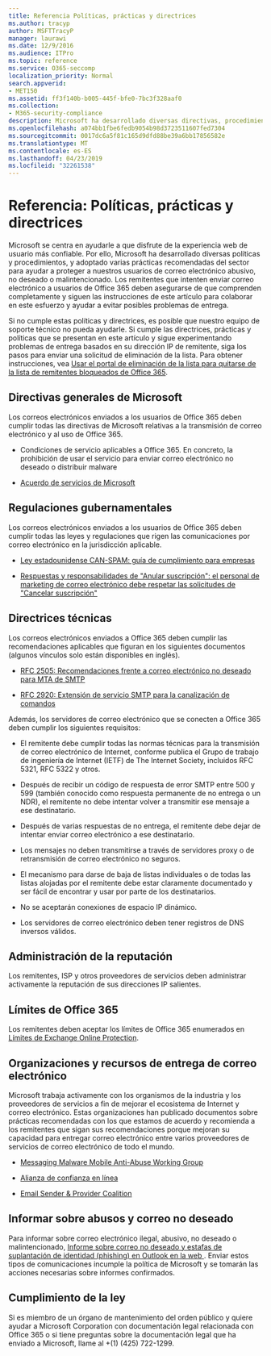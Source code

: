 ```yaml
---
title: Referencia Políticas, prácticas y directrices
ms.author: tracyp
author: MSFTTracyP
manager: laurawi
ms.date: 12/9/2016
ms.audience: ITPro
ms.topic: reference
ms.service: O365-seccomp
localization_priority: Normal
search.appverid:
- MET150
ms.assetid: ff3f140b-b005-445f-bfe0-7bc3f328aaf0
ms.collection:
- M365-security-compliance
description: Microsoft ha desarrollado diversas directivas, procedimientos y adoptado varias prácticas recomendadas del sector para ayudar a proteger a nuestros usuarios de un correo electrónico abusivo, no deseado o malintencionado.
ms.openlocfilehash: a074bb1fbe6fedb9054b98d3723511607fed7304
ms.sourcegitcommit: 0017dc6a5f81c165d9dfd88be39a6bb17856582e
ms.translationtype: MT
ms.contentlocale: es-ES
ms.lasthandoff: 04/23/2019
ms.locfileid: "32261538"
---
```

# <a name="reference-policies-practices-and-guidelines"></a>Referencia: Políticas, prácticas y directrices
  
Microsoft se centra en ayudarle a que disfrute de la experiencia web de usuario más confiable. Por ello, Microsoft ha desarrollado diversas políticas y procedimientos, y adoptado varias prácticas recomendadas del sector para ayudar a proteger a nuestros usuarios de correo electrónico abusivo, no deseado o malintencionado. Los remitentes que intenten enviar correo electrónico a usuarios de Office 365 deben asegurarse de que comprenden completamente y siguen las instrucciones de este artículo para colaborar en este esfuerzo y ayudar a evitar posibles problemas de entrega.
  
Si no cumple estas políticas y directrices, es posible que nuestro equipo de soporte técnico no pueda ayudarle. Si cumple las directrices, prácticas y políticas que se presentan en este artículo y sigue experimentando problemas de entrega basados en su dirección IP de remitente, siga los pasos para enviar una solicitud de eliminación de la lista. Para obtener instrucciones, vea [Usar el portal de eliminación de la lista para quitarse de la lista de remitentes bloqueados de Office 365](use-the-delist-portal-to-remove-yourself-from-the-office-365-blocked-senders-lis.md).
  
## <a name="general-microsoft-policies"></a>Directivas generales de Microsoft
<a name="GenMsftPolicies"> </a>

Los correos electrónicos enviados a los usuarios de Office 365 deben cumplir todas las directivas de Microsoft relativas a la transmisión de correo electrónico y al uso de Office 365.
  
- Condiciones de servicio aplicables a Office 365. En concreto, la prohibición de usar el servicio para enviar correo electrónico no deseado o distribuir malware
    
- [Acuerdo de servicios de Microsoft](https://www.microsoft.com/servicesagreement/)
    
## <a name="governmental-regulations"></a>Regulaciones gubernamentales
<a name="GovtRegulations"> </a>

Los correos electrónicos enviados a los usuarios de Office 365 deben cumplir todas las leyes y regulaciones que rigen las comunicaciones por correo electrónico en la jurisdicción aplicable.
  
- [Ley estadounidense CAN-SPAM: guía de cumplimiento para empresas](https://www.ftc.gov/tips-advice/business-center/guidance/can-spam-act-compliance-guide-business)
    
- [Respuestas y responsabilidades de "Anular suscripción": el personal de marketing de correo electrónico debe respetar las solicitudes de "Cancelar suscripción"](https://www.lawpublish.com/ftc-emai-marketers-unsubscribe-claims.mdl)
    
## <a name="technical-guidelines"></a>Directrices técnicas
<a name="TechGuidelines"> </a>

Los correos electrónicos enviados a Office 365 deben cumplir las recomendaciones aplicables que figuran en los siguientes documentos (algunos vínculos solo están disponibles en inglés).
  
- [RFC 2505: Recomendaciones frente a correo electrónico no deseado para MTA de SMTP](https://www.ietf.org/rfc/rfc2505.txt)
    
- [RFC 2920: Extensión de servicio SMTP para la canalización de comandos](https://www.ietf.org/rfc/rfc2920.txt)
    
Además, los servidores de correo electrónico que se conecten a Office 365 deben cumplir los siguientes requisitos:
  
- El remitente debe cumplir todas las normas técnicas para la transmisión de correo electrónico de Internet, conforme publica el Grupo de trabajo de ingeniería de Internet (IETF) de The Internet Society, incluidos RFC 5321, RFC 5322 y otros. 
    
- Después de recibir un código de respuesta de error SMTP entre 500 y 599 (también conocido como respuesta permanente de no entrega o un NDR), el remitente no debe intentar volver a transmitir ese mensaje a ese destinatario.
    
- Después de varias respuestas de no entrega, el remitente debe dejar de intentar enviar correo electrónico a ese destinatario.
    
- Los mensajes no deben transmitirse a través de servidores proxy o de retransmisión de correo electrónico no seguros.
    
- El mecanismo para darse de baja de listas individuales o de todas las listas alojadas por el remitente debe estar claramente documentado y ser fácil de encontrar y usar por parte de los destinatarios.
    
- No se aceptarán conexiones de espacio IP dinámico.
    
- Los servidores de correo electrónico deben tener registros de DNS inversos válidos.
    
## <a name="reputation-management"></a>Administración de la reputación
<a name="RepManagement"> </a>

Los remitentes, ISP y otros proveedores de servicios deben administrar activamente la reputación de sus direcciones IP salientes.
  
## <a name="office-365-limits"></a>Límites de Office 365
<a name="sectionSection4"> </a>

Los remitentes deben aceptar los límites de Office 365 enumerados en [Límites de Exchange Online Protection](https://technet.microsoft.com/library/exchange-online-protection-limits.aspx).
  
## <a name="email-delivery-resources-and-organizations"></a>Organizaciones y recursos de entrega de correo electrónico
<a name="sectionSection5"> </a>

Microsoft trabaja activamente con los organismos de la industria y los proveedores de servicios a fin de mejorar el ecosistema de Internet y correo electrónico. Estas organizaciones han publicado documentos sobre prácticas recomendadas con los que estamos de acuerdo y recomienda a los remitentes que sigan sus recomendaciones porque mejoran su capacidad para entregar correo electrónico entre varios proveedores de servicios de correo electrónico de todo el mundo.
  
- [Messaging Malware Mobile Anti-Abuse Working Group](https://www.m3aawg.org/)
    
- [Alianza de confianza en línea](https://www.otalliance.org/resources)
    
- [Email Sender &amp; Provider Coalition](http://www.espcoalition.org/)
    
## <a name="abuse-and-spam-reporting"></a>Informar sobre abusos y correo no deseado
<a name="AbuseSpamReports"> </a>

Para informar sobre correo electrónico ilegal, abusivo, no deseado o malintencionado, [Informe sobre correo no deseado y estafas de suplantación de identidad (phishing) en Outlook en la web ](report-junk-email-and-phishing-scams-in-outlook-on-the-web-eop.md). Enviar estos tipos de comunicaciones incumple la política de Microsoft y se tomarán las acciones necesarias sobre informes confirmados.
  
## <a name="law-enforcement"></a>Cumplimiento de la ley
<a name="sectionSection7"> </a>

Si es miembro de un órgano de mantenimiento del orden público y quiere ayudar a Microsoft Corporation con documentación legal relacionada con Office 365 o si tiene preguntas sobre la documentación legal que ha enviado a Microsoft, llame al +(1) (425) 722-1299.
  

